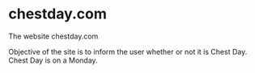 chestday.com
============

The website chestday.com

Objective of the site is to inform the user whether or not it is Chest Day. Chest Day is on a Monday.